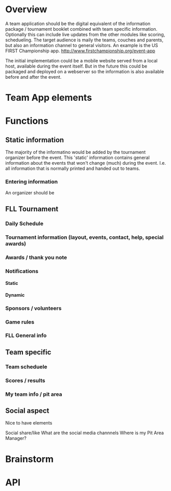 # Overview
A team application should be the digital equivalent of the information package / tournament booklet combined with team specific information. Optionally this can include live updates from the other modules like scoring, schedueling. The target audience is maily the teams, couches and parents, but also an information channel to general visitors. An example is the US FIRST Championship app. http://www.firstchampionship.org/event-app

The initial implementation could be a mobile website served from a local host, available during the event itself. But in the future this could be packaged and deployed on a webserver so the information is also available before and after the event. 

# Team App elements



# Functions
## Static information
The majority of the informatino would be added by the tournament organizer before the event. This 'static' information contains general information about the events that won't change (much) during the event. I.e. all information that is normally printed and handed out to teams. 

### Entering information
An organizer should be 

## FLL Tournament
### Daily Schedule
### Tournament information (layout, events, contact, help, special awards)
### Awards / thank you note
### Notifications
#### Static
#### Dynamic
### Sponsors / volunteers
### Game rules
### FLL General info

## Team specific
### Team scheduele
### Scores / results
### My team info / pit area

## Social aspect
Nice to have elements

Social share/like
What are the social media channnels
Where is my Pit Area Manager?

# Brainstorm


# API
